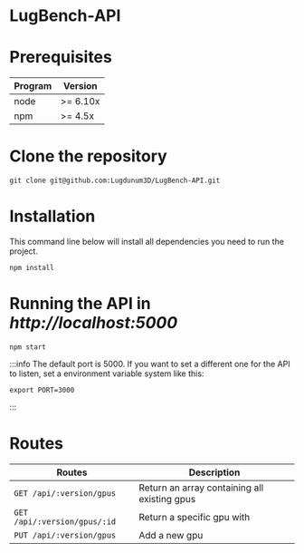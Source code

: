 # LugBench-API

# Prerequisites

Program | Version
------- | -----------
node    | >= 6.10x
npm     | >= 4.5x

# Clone the repository

```shell=
git clone git@github.com:Lugdunum3D/LugBench-API.git
```

# Installation

This command line below will install all dependencies you need to run the project.
```shell=
npm install
```

# Running the API in *http://localhost:5000*

```shell=
npm start
```

:::info
The default port is 5000. If you want to set a different one for the API to listen, set a environment variable system like this:

```shell=
export PORT=3000
```
:::


# Routes

Routes                       | Description
---------------------------- | -----------
`GET /api/:version/gpus`     | Return an array containing all existing gpus
`GET /api/:version/gpus/:id` | Return a specific gpu with
`PUT /api/:version/gpus`     | Add a new gpu
